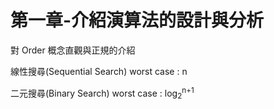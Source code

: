 # 第一章-介紹演算法的設計與分析
對 Order 概念直觀與正規的介紹


線性搜尋(Sequential Search) 
worst case : n

二元搜尋(Binary Search)
worst case : log<sub>2</sub><sup>n+1</sup>

